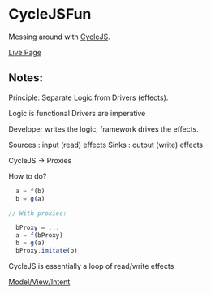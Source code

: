 # CycleJSFun

Messing around with [CycleJS](https://cycle.js.org/).

[Live Page](https://nem035.github.io/cycle-js-fun/)

## Notes:

Principle: Separate Logic from Drivers (effects).

Logic is functional
Drivers are imperative

Developer writes the logic, framework drives the effects.

Sources : input (read) effects
Sinks   : output (write) effects

CycleJS -> Proxies

  How to do?

  ```js
    a = f(b)
    b = g(a)

  // With proxies:

    bProxy = ...
    a = f(bProxy)
    b = g(a)
    bProxy.imitate(b)
  ```

CycleJS is essentially a loop of read/write effects

[Model/View/Intent](https://cycle.js.org/model-view-intent.html)
